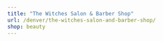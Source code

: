 ```yaml
---
title: "The Witches Salon & Barber Shop"
url: /denver/the-witches-salon-and-barber-shop/
shop: beauty
---
```

